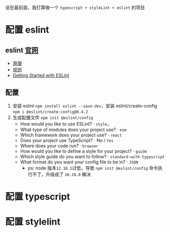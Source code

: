 说在最前面，我打算做一个 `typescript + styleLint + eslint` 的项目

# 配置 eslint

## eslint [官网](http://eslint.cn/) 
* [原理](http://eslint.cn/docs/about/)
* [规则](http://eslint.cn/docs/rules/)
* [Getting Started with ESLint](http://eslint.cn/docs/user-guide/getting-started)

## 配置
1. 安装 eslint `npm install eslint --save-dev`，安装 eslint/create-config `npm i @eslint/create-config@0.4.2`
2. 生成配置文件 `npm init @eslint/config`
    * How would you like to use ESLint? · `style`，
    * What type of modules does your project use? · `esm`
    * Which framework does your project use? · `react`
    * Does your project use TypeScript? · No / `Yes`
    * Where does your code run? · `browser`
    * How would you like to define a style for your project? · `guide`
    * Which style guide do you want to follow? · `standard-with-typescript`
    * What format do you want your config file to be in? · `JSON`
        * ps: node 版本`12.16.1`过低，导致 `npm init @eslint/config` 命令执行不了，升级成了 `16.18.0` 解决

# 配置 typescript
# 配置 stylelint